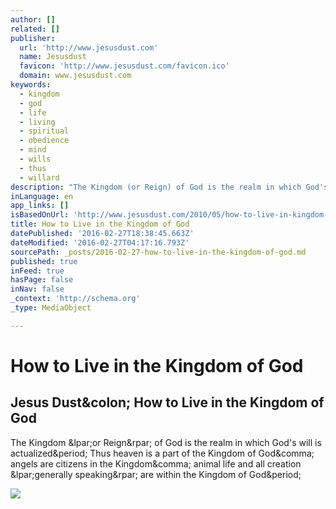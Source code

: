 ```yaml
---
author: []
related: []
publisher:
  url: 'http://www.jesusdust.com'
  name: Jesusdust
  favicon: 'http://www.jesusdust.com/favicon.ico'
  domain: www.jesusdust.com
keywords:
  - kingdom
  - god
  - life
  - living
  - spiritual
  - obedience
  - mind
  - wills
  - thus
  - willard
description: "The Kingdom (or Reign) of God is the realm in which God's will is actualized. Thus heaven is a part of the Kingdom of God, angels are citizens in the Kingdom, animal life and all creation (generally speaking) are within the Kingdom of God."
inLanguage: en
app_links: []
isBasedOnUrl: 'http://www.jesusdust.com/2010/05/how-to-live-in-kingdom-of-god.html?m=0'
title: How to Live in the Kingdom of God
datePublished: '2016-02-27T18:38:45.663Z'
dateModified: '2016-02-27T04:17:16.793Z'
sourcePath: _posts/2016-02-27-how-to-live-in-the-kingdom-of-god.md
published: true
inFeed: true
hasPage: false
inNav: false
_context: 'http://schema.org'
_type: MediaObject

---
```

# How to Live in the Kingdom of God

<article style=""><h1>Jesus Dust&amp;colon; How to Live in the Kingdom of God</h1><p>The Kingdom &amp;lpar;or Reign&amp;rpar; of God is the realm in which God's will is actualized&amp;period; Thus heaven is a part of the Kingdom of God&amp;comma; angels are citizens in the Kingdom&amp;comma; animal life and all creation &amp;lpar;generally speaking&amp;rpar; are within the Kingdom of God&amp;period;</p><img src="http://1.bp.blogspot.com/-PGOkL97kCHY/TtUQDS1g5AI/AAAAAAAADAs/iFYkpAanuSM/s320/kingdomofgod.jpg" /></article>